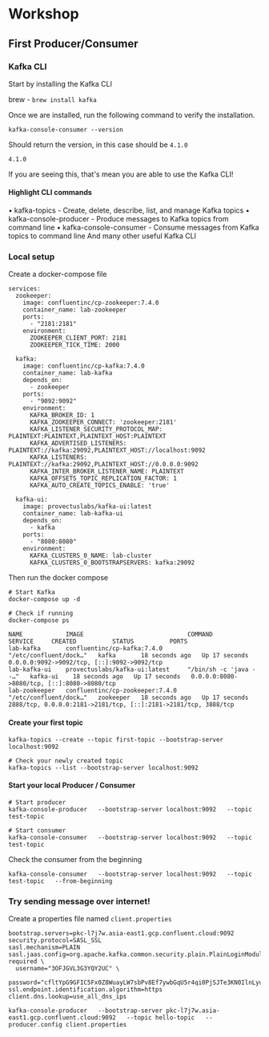 # Workshop

## First Producer/Consumer

### Kafka CLI
Start by installing the Kafka CLI

brew - ``` brew install kafka ```

Once we are installed, run the following command to verify the installation.

``` 
kafka-console-consumer --version
```
Should return the version, in this case should be `4.1.0`
```aiignore
4.1.0
```
If you are seeing this, that's mean you are able to use the Kafka CLI!

#### Highlight CLI commands
•  kafka-topics - Create, delete, describe, list, and manage Kafka topics
•  kafka-console-producer - Produce messages to Kafka topics from command line
•  kafka-console-consumer - Consume messages from Kafka topics to command line
And many other useful Kafka CLI

### Local setup

Create a docker-compose file

```aiignore
services:
  zookeeper:
    image: confluentinc/cp-zookeeper:7.4.0
    container_name: lab-zookeeper
    ports:
      - "2181:2181"
    environment:
      ZOOKEEPER_CLIENT_PORT: 2181
      ZOOKEEPER_TICK_TIME: 2000

  kafka:
    image: confluentinc/cp-kafka:7.4.0
    container_name: lab-kafka
    depends_on:
      - zookeeper
    ports:
      - "9092:9092"
    environment:
      KAFKA_BROKER_ID: 1
      KAFKA_ZOOKEEPER_CONNECT: 'zookeeper:2181'
      KAFKA_LISTENER_SECURITY_PROTOCOL_MAP: PLAINTEXT:PLAINTEXT,PLAINTEXT_HOST:PLAINTEXT
      KAFKA_ADVERTISED_LISTENERS: PLAINTEXT://kafka:29092,PLAINTEXT_HOST://localhost:9092
      KAFKA_LISTENERS: PLAINTEXT://kafka:29092,PLAINTEXT_HOST://0.0.0.0:9092
      KAFKA_INTER_BROKER_LISTENER_NAME: PLAINTEXT
      KAFKA_OFFSETS_TOPIC_REPLICATION_FACTOR: 1
      KAFKA_AUTO_CREATE_TOPICS_ENABLE: 'true'

  kafka-ui:
    image: provectuslabs/kafka-ui:latest
    container_name: lab-kafka-ui
    depends_on:
      - kafka
    ports:
      - "8080:8080"
    environment:
      KAFKA_CLUSTERS_0_NAME: lab-cluster
      KAFKA_CLUSTERS_0_BOOTSTRAPSERVERS: kafka:29092
```
Then run the docker compose
```aiignore
# Start Kafka
docker-compose up -d

# Check if running
docker-compose ps
```

```aiignore
NAME            IMAGE                             COMMAND                  SERVICE     CREATED          STATUS          PORTS
lab-kafka       confluentinc/cp-kafka:7.4.0       "/etc/confluent/dock…"   kafka       18 seconds ago   Up 17 seconds   0.0.0.0:9092->9092/tcp, [::]:9092->9092/tcp
lab-kafka-ui    provectuslabs/kafka-ui:latest     "/bin/sh -c 'java --…"   kafka-ui    18 seconds ago   Up 17 seconds   0.0.0.0:8080->8080/tcp, [::]:8080->8080/tcp
lab-zookeeper   confluentinc/cp-zookeeper:7.4.0   "/etc/confluent/dock…"   zookeeper   18 seconds ago   Up 17 seconds   2888/tcp, 0.0.0.0:2181->2181/tcp, [::]:2181->2181/tcp, 3888/tcp
```

#### Create your first topic

```aiignore
kafka-topics --create --topic first-topic --bootstrap-server localhost:9092

# Check your newly created topic
kafka-topics --list --bootstrap-server localhost:9092
```

#### Start your local Producer / Consumer

```aiignore
# Start producer
kafka-console-producer   --bootstrap-server localhost:9092   --topic test-topic

# Start consumer
kafka-console-consumer   --bootstrap-server localhost:9092   --topic test-topic
```
Check the consumer from the beginning
```aiignore
kafka-console-consumer   --bootstrap-server localhost:9092   --topic test-topic   --from-beginning
```

### Try sending message over internet!
Create a properties file named `client.properties`
```properties
bootstrap.servers=pkc-l7j7w.asia-east1.gcp.confluent.cloud:9092
security.protocol=SASL_SSL
sasl.mechanism=PLAIN
sasl.jaas.config=org.apache.kafka.common.security.plain.PlainLoginModule required \
  username="3OFJGVL3G3YQY2UC" \
  password="cfltYpG9GFIC5Fx0Z8WuayLW7sbPv8Ef7ywbGqU5r4qi0PjSJTe3KN0IlnLyugzQ";
ssl.endpoint.identification.algorithm=https
client.dns.lookup=use_all_dns_ips
```

```aiignore
kafka-console-producer   --bootstrap-server pkc-l7j7w.asia-east1.gcp.confluent.cloud:9092   --topic hello-topic   --producer.config client.properties
```